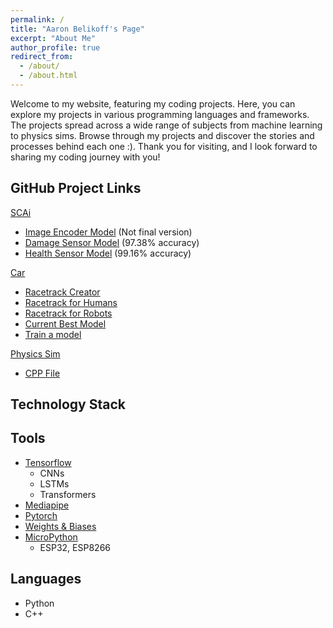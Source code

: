 ```yaml
---
permalink: /
title: "Aaron Belikoff's Page"
excerpt: "About Me"
author_profile: true
redirect_from: 
  - /about/
  - /about.html
---
```


Welcome to my website, featuring my coding projects. Here, you can explore my projects in various programming languages and frameworks. The projects spread across a wide range of subjects from machine learning to physics sims. Browse through my projects and discover the stories and processes behind each one :). Thank you for visiting, and I look forward to sharing my coding journey with you!  

GitHub Project Links
-----
[SCAi](https://github.com/EndeavoringOrb/SCAI)  
- [Image Encoder Model](https://github.com/EndeavoringOrb/SCAI/blob/main/autoencoders/autoencoder_E0.h5) (Not final version)  
- [Damage Sensor Model](https://github.com/EndeavoringOrb/SCAI/blob/main/dmg_models/dmg_model35.h5) (97.38% accuracy)  
- [Health Sensor Model](https://github.com/EndeavoringOrb/SCAI/blob/main/health_models/health_model105.h5) (99.16% accuracy)  

[Car](https://github.com/EndeavoringOrb/RL_car)  
- [Racetrack Creator](https://github.com/EndeavoringOrb/RL_car/blob/main/make_racecourse.py)  
- [Racetrack for Humans](https://github.com/EndeavoringOrb/RL_car/blob/main/car_racing.py)  
- [Racetrack for Robots](https://github.com/EndeavoringOrb/RL_car/blob/main/car_racing_test.py)  
- [Current Best Model](https://github.com/EndeavoringOrb/RL_car/blob/main/ppo_model6/94208.zip)  
- [Train a model](https://github.com/EndeavoringOrb/RL_car/blob/main/SB3train.py)

[Physics Sim](https://github.com/EndeavoringOrb/simple_physics)
- [CPP File](https://raw.githubusercontent.com/EndeavoringOrb/simple_physics/master/balls.cpp)  


Technology Stack
-----
## Tools
- [Tensorflow]()
  - CNNs  
  - LSTMs
  - Transformers
- [Mediapipe](link)  
- [Pytorch]()  
- [Weights & Biases]()  
- [MicroPython]()  
  - ESP32, ESP8266
## Languages
- Python  
- C++  